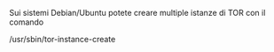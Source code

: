 Sui sistemi Debian/Ubuntu potete creare multiple istanze di TOR con il comando

/usr/sbin/tor-instance-create